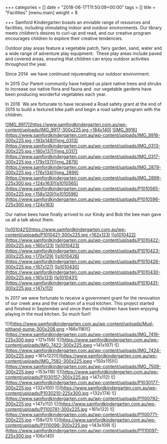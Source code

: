 +++
categories = []
date = "2018-06-17T11:50:09+00:00"
tags = []
title = "Facilities"
[menu.main]
weight = 8

+++
Samford Kindergarten boasts an enviable range of resources and facilities, including stimulating indoor and outdoor environments. Our library meets children’s desires to curl-up and read, and our creative program encourages children to explore their creative tendencies.

Outdoor play areas feature a vegetable patch, fairy garden, sand, water and a wide range of adventure play equipment.  These play areas include paved and covered areas, ensuring that children can enjoy outdoor activities throughout the year.

Since 2014  we have continued rejuvenating our outdoor environment.

In 2015 Our Parent community have helped us plant native trees and shrubs to increase our native flora and fauna and  our vegetable gardens have been producing wonderful vegetables each year.

In 2016  We are fortunate to have received a Road safety grant at the end of 2015 to build a textured bike path and begin a road safety program with the children.

[![IMG_9917](https://www.samfordkindergarten.com.au/wp-content/uploads/IMG_9917-300x225.jpg =184x140)](https://www.samfordkindergarten.com.au/wp-content/uploads/IMG_9917.jpg) [![IMG_9916](https://www.samfordkindergarten.com.au/wp-content/uploads/IMG_9916-300x225.jpg =193x148)](https://www.samfordkindergarten.com.au/wp-content/uploads/IMG_9916.jpg)[![img_0313](https://www.samfordkindergarten.com.au/wp-content/uploads/IMG_0313-300x225.jpg =180x137)](https://www.samfordkindergarten.com.au/wp-content/uploads/IMG_0313.jpg)[![img_0317](https://www.samfordkindergarten.com.au/wp-content/uploads/IMG_0317-300x225.jpg =179x137)](https://www.samfordkindergarten.com.au/wp-content/uploads/IMG_0317.jpg)[![img_2879](https://www.samfordkindergarten.com.au/wp-content/uploads/IMG_2879-300x225.jpg =176x134)](https://www.samfordkindergarten.com.au/wp-content/uploads/IMG_2879.jpg)[![img_2899](https://www.samfordkindergarten.com.au/wp-content/uploads/IMG_2899-225x300.jpg =124x163)](https://www.samfordkindergarten.com.au/wp-content/uploads/IMG_2899.jpg)[![p1010565](https://www.samfordkindergarten.com.au/wp-content/uploads/P1010565-300x225.jpg =158x120)](https://www.samfordkindergarten.com.au/wp-content/uploads/P1010565.jpg)[![p1010596](https://www.samfordkindergarten.com.au/wp-content/uploads/P1010596-225x300.jpg =124x163)](https://www.samfordkindergarten.com.au/wp-content/uploads/P1010596.jpg)

Our native bees have finally arrived to our Kindy and Bob the bee man gave us all a talk about them.

[![p1010421](https://www.samfordkindergarten.com.au/wp-content/uploads/P1010421-300x225.jpg =162x123)](https://www.samfordkindergarten.com.au/wp-content/uploads/P1010421.jpg) [![p1010422](https://www.samfordkindergarten.com.au/wp-content/uploads/P1010422-300x225.jpg =160x123)](https://www.samfordkindergarten.com.au/wp-content/uploads/P1010422.jpg) [![p1010423](https://www.samfordkindergarten.com.au/wp-content/uploads/P1010423-300x225.jpg =170x129)](https://www.samfordkindergarten.com.au/wp-content/uploads/P1010423.jpg) [![p1010426](https://www.samfordkindergarten.com.au/wp-content/uploads/P1010426-300x225.jpg =167x127)](https://www.samfordkindergarten.com.au/wp-content/uploads/P1010426.jpg) [![p1010430](https://www.samfordkindergarten.com.au/wp-content/uploads/P1010430-300x225.jpg =161x123)](https://www.samfordkindergarten.com.au/wp-content/uploads/P1010430.jpg) [![p1010431](https://www.samfordkindergarten.com.au/wp-content/uploads/P1010431-300x225.jpg =147x112)](https://www.samfordkindergarten.com.au/wp-content/uploads/P1010431.jpg)

In 2017 we were fortunate to receive a government grant for the renovation of our creek area and the creation of a mud kitchen. This project started and finished in September and since then the children have been enjoying playing in the mud kitchen. So much fun!!

![](https://www.samfordkindergarten.com.au/wp-content/uploads/Mud-pithand-pump-300x208.png =166x118)![](https://www.samfordkindergarten.com.au/wp-content/uploads/IMG_7416-225x300.jpeg =121x159) ![](https://www.samfordkindergarten.com.au/wp-content/uploads/IMG_7422-300x225.jpeg =141x107) ![](https://www.samfordkindergarten.com.au/wp-content/uploads/IMG_7424-300x225.jpeg =161x122)![](https://www.samfordkindergarten.com.au/wp-content/uploads/IMG_7582-300x225.jpeg =150x115)![](https://www.samfordkindergarten.com.au/wp-content/uploads/IMG_7509-300x225.jpeg =153x118) ![](https://www.samfordkindergarten.com.au/wp-content/uploads/P1030157-300x225.jpg =147x112) ![](https://www.samfordkindergarten.com.au/wp-content/uploads/P1030177-300x225.jpg =132x100) ![](https://www.samfordkindergarten.com.au/wp-content/uploads/P1030210-225x300.jpg =132x174) ![](https://www.samfordkindergarten.com.au/wp-content/uploads/P1100792-300x225.jpg =147x112) ![](https://www.samfordkindergarten.com.au/wp-content/uploads/P1100781-300x225.jpg =161x122) ![](https://www.samfordkindergarten.com.au/wp-content/uploads/P1100771-300x225.jpg =158x121) ![](https://www.samfordkindergarten.com.au/wp-content/uploads/P1110096-300x225.jpg =143x109) ![](https://www.samfordkindergarten.com.au/wp-content/uploads/P1110097-225x300.jpg =106x140)